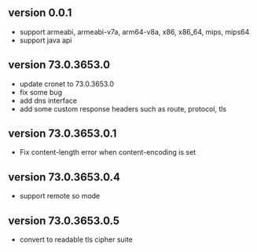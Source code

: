 version 0.0.1
-------------

 - support armeabi, armeabi-v7a, arm64-v8a, x86, x86_64, mips, mips64
 - support java api
 
version 73.0.3653.0
-------------

 - update cronet to 73.0.3653.0
 - fix some bug
 - add dns interface
 - add some custom response headers such as route, protocol, tls 

version 73.0.3653.0.1
-------------

 - Fix content-length error when content-encoding is set 

version 73.0.3653.0.4
-------------

 - support remote so mode

version 73.0.3653.0.5
-------------

 - convert to readable tls cipher suite

